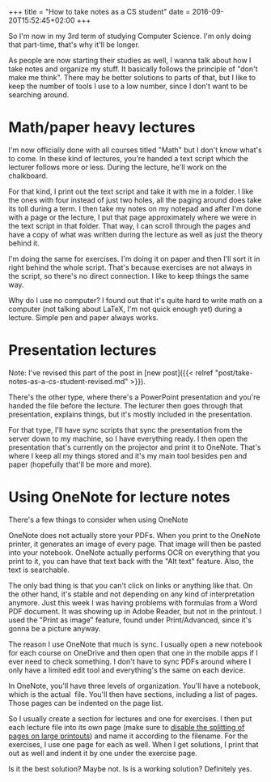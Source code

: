 +++
title = "How to take notes as a CS student"
date = 2016-09-20T15:52:45+02:00
+++

So I'm now in my 3rd term of studying Computer Science. I'm only doing that part-time, that's why it'll be longer.

As people are now starting their studies as well, I wanna talk about how I take notes and organize my stuff. It basically follows the principle of "don't make me think". There may be better solutions to parts of that, but I like to keep the number of tools I use to a low number, since I don't want to be searching around.
# Math/paper heavy lectures
I'm now officially done with all courses titled "Math" but I don't know what's to come. In these kind of lectures, you're handed a text script which the lecturer follows more or less. During the lecture, he'll work on the chalkboard.

For that kind, I print out the text script and take it with me in a folder. I like the ones with four instead of just two holes, all the paging around does take its toll during a term. I then take my notes on my notepad and after I'm done with a page or the lecture, I put that page approximately where we were in the text script in that folder. That way, I can scroll through the pages and have a copy of what was written during the lecture as well as just the theory behind it.

I'm doing the same for exercises. I'm doing it on paper and then I'll sort it in right behind the whole script. That's because exercises are not always in the script, so there's no direct connection. I like to keep things the same way.

Why do I use no computer? I found out that it's quite hard to write math on a computer (not talking about LaTeX, I'm not quick enough yet) during a lecture. Simple pen and paper always works.
# Presentation lectures
Note: I've revised this part of the post in [new post]({{< relref "post/take-notes-as-a-cs-student-revised.md" >}}).

There's the other type, where there's a PowerPoint presentation and you're handed the file before the lecture. The lecturer then goes through that presentation, explains things, but it's mostly included in the presentation.

For that type, I'll have sync scripts that sync the presentation from the server down to my machine, so I have everything ready. I then open the presentation that's currently on the projector and print it to OneNote. That's where I keep all my things stored and it's my main tool besides pen and paper (hopefully that'll be more and more).
# Using OneNote for lecture notes
There's a few things to consider when using OneNote

OneNote does not actually store your PDFs. When you print to the OneNote printer, it generates an image of every page. That image will then be pasted into your notebook. OneNote actually performs OCR on everything that you print to it, you can have that text back with the "Alt text" feature. Also, the text is searchable.

The only bad thing is that you can't click on links or anything like that. On the other hand, it's stable and not depending on any kind of interpretation anymore. Just this week I was having problems with formulas from a Word PDF document. It was showing up in Adobe Reader, but not in the printout. I used the "Print as image" feature, found under Print/Advanced, since it's gonna be a picture anyway.

The reason I use OneNote that much is sync. I usually open a new notebook for each course on OneDrive and then open that one in the mobile apps if I ever need to check something. I don't have to sync PDFs around where I only have a limited edit tool and everything's the same on each device.

In OneNote, you'll have three levels of organization. You'll have a notebook, which is the actual  file. You'll then have sections, including a list of pages. Those pages can be indented on the page list.

So I usually create a section for lectures and one for exercises. I then put each lecture file into its own page (make sure to [disable the splitting of pages on large printouts](https://social.technet.microsoft.com/Forums/office/en-US/cf3c53b4-61bc-4352-b30e-60682f48e365/send-to-onenote-2013-splits-pages?forum=officeitpro)) and name it according to the filename. For the exercises, I use one page for each as well. When I get solutions, I print that out as well and indent it by one under the exercise page.

Is it the best solution? Maybe not. Is is a working solution? Definitely yes.